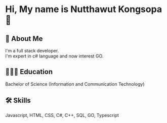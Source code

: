 
# Hi, My name is Nutthawut Kongsopa 👋


## 🚀 About Me
I'm a full stack developer. <br/>
I'm expert in c# language and now interest GO.

## 👨🏻‍🎓 Education
Bachelor of Science (Information and Communication Technology)

## 🛠 Skills
Javascript, HTML, CSS, C#, C++, SQL, GO, Typescript

